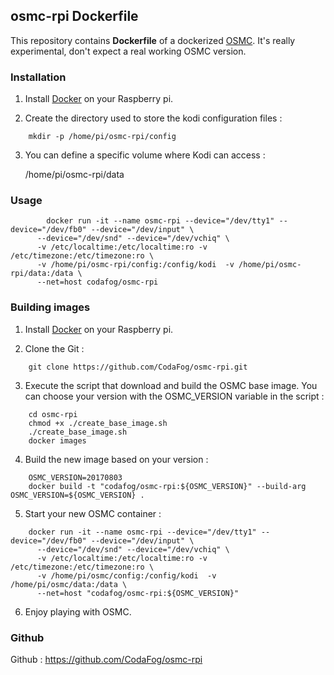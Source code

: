 ## osmc-rpi Dockerfile

This repository contains **Dockerfile** of a dockerized [OSMC](https://osmc.tv).
It's really experimental, don't expect a real working OSMC version.

### Installation

1. Install [Docker](https://www.docker.com/) on your Raspberry pi.

2. Create the directory used to store the kodi configuration files :
```
    mkdir -p /home/pi/osmc-rpi/config
```
3. You can define a specific volume where Kodi can access :

    /home/pi/osmc-rpi/data

### Usage
```
        docker run -it --name osmc-rpi --device="/dev/tty1" --device="/dev/fb0" --device="/dev/input" \
      --device="/dev/snd" --device="/dev/vchiq" \
      -v /etc/localtime:/etc/localtime:ro -v /etc/timezone:/etc/timezone:ro \
      -v /home/pi/osmc-rpi/config:/config/kodi  -v /home/pi/osmc-rpi/data:/data \
      --net=host codafog/osmc-rpi
```

### Building images

1. Install [Docker](https://www.docker.com/) on your Raspberry pi.

2. Clone the Git :
```
    git clone https://github.com/CodaFog/osmc-rpi.git
```
3. Execute the script that download and build the OSMC base image. You can choose your version with the OSMC_VERSION variable in the script :
```
    cd osmc-rpi
    chmod +x ./create_base_image.sh
    ./create_base_image.sh
    docker images
```
4. Build the new image based on your version :
```
    OSMC_VERSION=20170803
    docker build -t "codafog/osmc-rpi:${OSMC_VERSION}" --build-arg OSMC_VERSION=${OSMC_VERSION} .
```
5. Start your new OSMC container :
```
    docker run -it --name osmc-rpi --device="/dev/tty1" --device="/dev/fb0" --device="/dev/input" \
      --device="/dev/snd" --device="/dev/vchiq" \
      -v /etc/localtime:/etc/localtime:ro -v /etc/timezone:/etc/timezone:ro \
      -v /home/pi/osmc/config:/config/kodi  -v /home/pi/osmc/data:/data \
      --net=host "codafog/osmc-rpi:${OSMC_VERSION}"
```
6. Enjoy playing with OSMC.

### Github

Github : https://github.com/CodaFog/osmc-rpi
